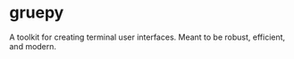 # gruepy
A toolkit for creating terminal user interfaces. Meant to be robust, efficient, and modern.

